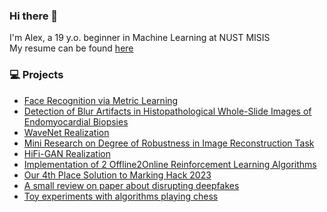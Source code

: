 ### Hi there 👋

I'm Alex, a 19 y.o. beginner in Machine Learning at NUST MISIS
<br>
My resume can be found [here](https://drive.google.com/drive/folders/1GIlziXeNj77f4tzJt-G39DyABvNHPp9f?usp=sharing)


### 💻 Projects
* [Face Recognition via Metric Learning](https://github.com/zzmtsvv/face_metric_learning)
* [Detection of Blur Artifacts in Histopathological Whole-Slide Images of Endomyocardial Biopsies](https://github.com/zzmtsvv/Blur_Artifacts_Detection)
* [WaveNet Realization](https://github.com/zzmtsvv/wavenet-realization)
* [Mini Research on Degree of Robustness in Image Reconstruction Task](https://github.com/zzmtsvv/mil_task)
* [HiFi-GAN Realization](https://github.com/zzmtsvv/hifi-gan)
* [Implementation of 2 Offline2Online Reinforcement Learning Algorithms](https://github.com/zzmtsvv/rl_task)
* [Our 4th Place Solution to Marking Hack 2023](https://github.com/proton-bit/MarkingHack)
* [A small review on paper about disrupting deepfakes](https://github.com/zzmtsvv/disrupting_deepfakes_review)
* [Toy experiments with algorithms playing chess](https://github.com/zzmtsvv/chess_algorithms)

